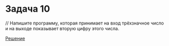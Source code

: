 # Задача 10 
// Напишите программу, которая принимает на вход трёхзначное число и на выходе показывает вторую цифру этого числа.

[Решение](../Example001/Program.cs)